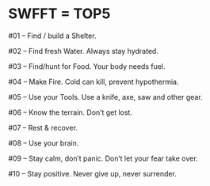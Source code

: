 # SWFFT = TOP5


#01 – Find / build a Shelter.

#02 – Find fresh Water. Always stay hydrated.

#03 – Find/hunt for Food. Your body needs fuel.

#04 – Make Fire. Cold can kill, prevent hypothermia.

#05 – Use your Tools. Use a knife, axe, saw and other gear.

#06 – Know the terrain. Don’t get lost.

#07 – Rest & recover.

#08 – Use your brain.

#09 – Stay calm, don’t panic. Don’t let your fear take over.

#10 – Stay positive. Never give up, never surrender.
